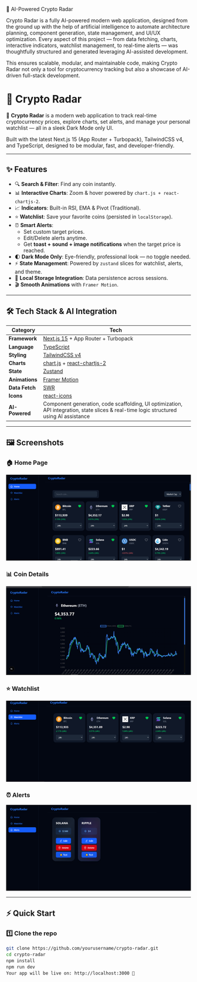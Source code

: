 🤖 AI-Powered Crypto Radar

Crypto Radar is a fully AI-powered modern web application, designed from the ground up with the help of artificial intelligence to automate architecture planning, component generation, state management, and UI/UX optimization. Every aspect of this project — from data fetching, charts, interactive indicators, watchlist management, to real-time alerts — was thoughtfully structured and generated leveraging AI-assisted development.

This ensures scalable, modular, and maintainable code, making Crypto Radar not only a tool for cryptocurrency tracking but also a showcase of AI-driven full-stack development.

# 🚀 Crypto Radar  

🔎 **Crypto Radar** is a modern web application to track real-time cryptocurrency prices, explore charts, set alerts, and manage your personal watchlist — all in a sleek Dark Mode only UI.

Built with the latest Next.js 15 (App Router + Turbopack), TailwindCSS v4, and TypeScript, designed to be modular, fast, and developer-friendly.

---

## ✨ Features

- 🔍 **Search & Filter**: Find any coin instantly.  
- 📊 **Interactive Charts**: Zoom & hover powered by `chart.js + react-chartjs-2`.  
- 📈 **Indicators**: Built-in RSI, EMA & Pivot (Traditional).  
- ⭐ **Watchlist**: Save your favorite coins (persisted in `localStorage`).  
- ⏰ **Smart Alerts**:  
  - Set custom target prices.  
  - Edit/Delete alerts anytime.  
  - Get **toast + sound + image notifications** when the target price is reached.  
- 🌓 **Dark Mode Only**: Eye-friendly, professional look — no toggle needed.  
- ⚡ **State Management**: Powered by `zustand` slices for watchlist, alerts, and theme.  
- 💾 **Local Storage Integration**: Data persistence across sessions.  
- 🎬 **Smooth Animations** with `Framer Motion`.  

---

## 🛠️ Tech Stack & AI Integration

| Category        | Tech                                                                 |
|-----------------|----------------------------------------------------------------------|
| **Framework**   | [Next.js 15](https://nextjs.org/) + App Router + Turbopack           |
| **Language**    | [TypeScript](https://www.typescriptlang.org/)                        |
| **Styling**     | [TailwindCSS v4](https://tailwindcss.com/)                           |
| **Charts**      | [chart.js](https://www.chartjs.org/) + [react-chartjs-2](https://react-chartjs-2.js.org/) |
| **State**       | [Zustand](https://zustand-demo.pmnd.rs/)                             |
| **Animations**  | [Framer Motion](https://www.framer.com/motion/)                      |
| **Data Fetch**  | [SWR](https://swr.vercel.app/)                                       |
| **Icons**       | [react-icons](https://react-icons.github.io/react-icons/)            |
| **AI-Powered**   | Component generation, code scaffolding, UI optimization, API integration, state slices & real-time logic structured using AI assistance |

---

## 🖼️ Screenshots

### 🏠 Home Page
![Home](./public/screenshots/home.png)

### 📊 Coin Details
![Coin Details](./public/screenshots/coin-details.png)

### ⭐ Watchlist
![Watchlist](./public/screenshots/watchlist.png)

### ⏰ Alerts
![Alerts](./public/screenshots/alerts.png)


---

## ⚡ Quick Start

### 1️⃣ Clone the repo
```bash
git clone https://github.com/yourusername/crypto-radar.git
cd crypto-radar
npm install
npm run dev
Your app will be live on: http://localhost:3000 🚀

